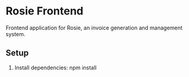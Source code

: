 # Rosie Frontend

Frontend application for Rosie, an invoice generation and management system.

## Setup

1. Install dependencies:
npm install